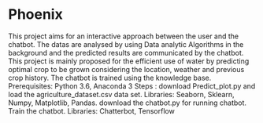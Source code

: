 # Phoenix
This project aims for an interactive approach between the user and the chatbot. The datas are analysed by using Data analytic Algorithms in the background and the predicted results are communicated by the chatbot. This project is mainly proposed for the efficient use of water by predicting optimal crop to be grown considering the location, weather and previous crop history. The chatbot is trained using the knowledge base.
Prerequisites:
  Python 3.6, Anaconda 3
Steps :
 download Predict_plot.py and load the agriculture_dataset.csv data set.
      Libraries: Seaborn, Sklearn, Numpy, Matplotlib, Pandas.
 download the chatbot.py for running chatbot. Train the chatbot.
      Libraries: Chatterbot, Tensorflow

